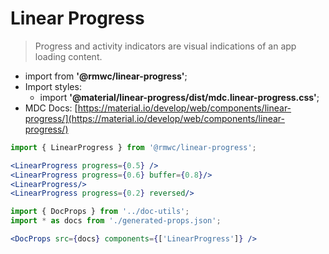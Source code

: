 # Linear Progress

> Progress and activity indicators are visual indications of an app loading content.

- import from **'@rmwc/linear-progress'**;
- Import styles:
  - import **'@material/linear-progress/dist/mdc.linear-progress.css'**;
- MDC Docs: [https://material.io/develop/web/components/linear-progress/](https://material.io/develop/web/components/linear-progress/)

```jsx render
import { LinearProgress } from '@rmwc/linear-progress';

<LinearProgress progress={0.5} />
<LinearProgress progress={0.6} buffer={0.8}/>
<LinearProgress/>
<LinearProgress progress={0.2} reversed/>
```

```jsx renderOnly
import { DocProps } from '../doc-utils';
import * as docs from './generated-props.json';

<DocProps src={docs} components={['LinearProgress']} />
```
